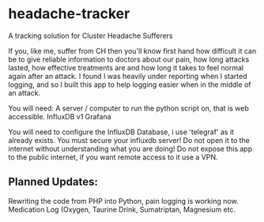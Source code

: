 # headache-tracker
A tracking solution for Cluster Headache Sufferers

If you, like me, suffer from CH then you'll know first hand how difficult it can be to give reliable information to doctors about our pain, how long attacks lasted, how effective treatments are and how long it takes to feel normal again after an attack. I found I was heavily under reporting when I started logging, and so I built this app to help logging easier when in the middle of an attack. 

You will need:
A server / computer to run the python script on, that is web accessible.
InfluxDB v1
Grafana

You will need to configure the InfluxDB Database, i use 'telegraf' as it already exists.
You must secure your influxdb server! Do not open it to the internet without understanding what you are doing!
Do not expose this app to the public internet, if you want remote access to it use a VPN.

## Planned Updates:
Rewriting the code from PHP into Python, pain logging is working now.<br />
Medication Log (Oxygen, Taurine Drink, Sumatriptan, Magnesium etc.
